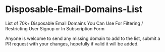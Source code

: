 # Disposable-Email-Domains-List
List of 70k+ Disposable Email Domains You Can Use For Filtering / Restricting User Signup or  In Subscription Form

Anyone is welcome to send any missing domain to add to the list, submit a PR request with your changes, hopefully if valid it will be added.
